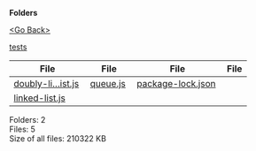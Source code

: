 **Folders**

[&lt;Go Back&gt;](../right.html)

[tests](tests/right.html)

<table><thead><tr class="header"><th><strong>File</strong></th><th><strong>File</strong></th><th><strong>File</strong></th><th><strong>File</strong></th></tr></thead><tbody><tr class="odd"><td><a href="doubly-linked-list.js">doubly-li…ist.js</a> </td><td><a href="queue.js">queue.js</a> </td><td><a href="package-lock.json">package-lock.json</a> </td><td></td></tr><tr class="even"><td><a href="linked-list.js">linked-list.js</a> </td><td></td><td></td><td></td></tr></tbody></table>

Folders: 2  
Files: 5  
Size of all files: 210322 KB
